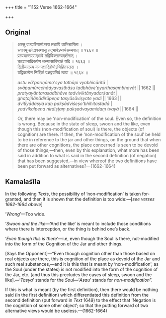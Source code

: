 +++
title = "1152 Verse 1662-1664"

+++
## Original 
>
> अस्तु वाऽपरिणामोऽस्य तथापि व्यभिचारिता ।  
> स्वापमूर्च्छाद्यवस्थासु तद्भावेऽप्यर्थसम्भवात् ॥ १६६२ ॥  
> प्रत्ययान्तरसद्भावे तद्विविक्तान्यदर्शनात् ।  
> घटज्ञानादिरूपेण तस्यासाविष्यते यदि ॥ १६६३ ॥  
> द्वितीयादस्य कः पक्षाद्विशेषोऽभिहितस्तदा ।  
> यद्विकल्पेन निर्दिष्टं पक्षद्वयमिदं त्वया ॥ १६६४ ॥ 
>
> *astu vā'pariṇāmo'sya tathāpi vyabhicāritā* \|  
> *svāpamūrcchādyavasthāsu tadbhāve'pyarthasambhavāt* \|\| 1662 \|\|  
> *pratyayāntarasadbhāve tadviviktānyadarśanāt* \|  
> *ghaṭajñānādirūpeṇa tasyāsāviṣyate yadi* \|\| 1663 \|\|  
> *dvitīyādasya kaḥ pakṣādviśeṣo'bhihitastadā* \|  
> *yadvikalpena nirdiṣṭaṃ pakṣadvayamidaṃ tvayā* \|\| 1664 \|\| 
>
> Or, there may be ‘non-modification’ of the soul. Even so, the definition is wrong. Because in the state of sleep, swoon and the like, even though this (non-modification of soul) is there, the objects (of cognition) are there. If then, the ‘non-modification of the soul’ be held to be in reference to the jar and other things, on the ground that when there are other cognitions, the place concerned is seen to be devoid of those things,—then, even by this explanation, what more has been said in addition to what is said in the second definition (of negation) that has been suggested,—in view whereof the two definitions have been put forward as alternatives?—(1662-1664)



## Kamalaśīla

In the following *Texts*, the possibility of ‘non-modification’ is taken for-granted, and then it is shown that the definition is too wide:—[*see verses 1662-1664 above*]

‘*Wrong*’—Too wide.

‘*Swoon and the like*—‘And the like’ is meant to include those conditions where there is interception, or the thing is behind one’s back.

‘*Even though this is there*’—i.e, even though the Soul is there, not-modified into the form of the Cognition of the Jar and other things.

[Says the Opponent]—“Even though cognition other than those based on real objects are there, this is cognition of the place as devoid of the Jar and such real substances,—and it is this that is meant by ‘non-modification’; as the Soul (under the states) is not modified into the form of the cognition of the Jar, etc. [and thus this precludes the cases of sleep, swoon and the like].—‘*Tasya*’ stands for the *Soul*—‘*Asau*’ stands for *non-modification*”.

If this is what is meant (by the first definition), then there would be nothing said (in the first definition) which differentiated this definition from the second definition (put forward in *Text* 1649) to the effect that ‘Negation is the cognition of some other object’; so that the putting forward of two alternative views would be useless.—(1662-1664)


